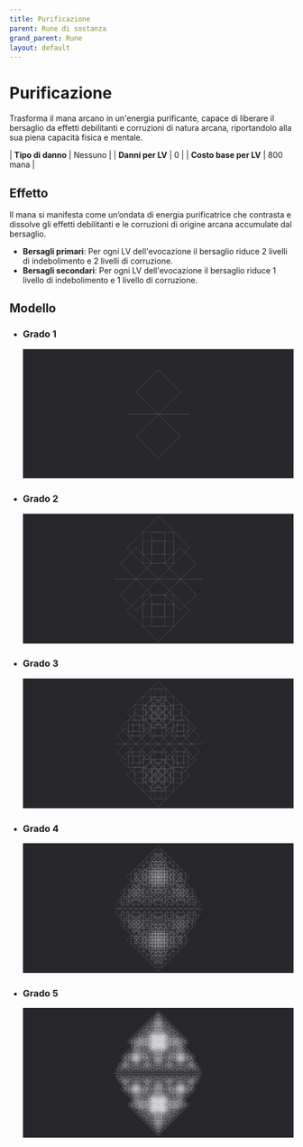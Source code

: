 ```yaml
---
title: Purificazione
parent: Rune di sostanza
grand_parent: Rune
layout: default
---
```


# **Purificazione**

Trasforma il mana arcano in un'energia purificante, capace di liberare il bersaglio da effetti debilitanti e corruzioni di natura arcana, riportandolo alla sua piena capacità fisica e mentale.

| **Tipo di danno**      | Nessuno                                   |
| **Danni per LV**       | 0                                         |
| **Costo base per LV**  | 800 mana                                  |

## Effetto
Il mana si manifesta come un’ondata di energia purificatrice che contrasta e dissolve gli effetti debilitanti e le corruzioni di origine arcana accumulate dal bersaglio.  
- **Bersagli primari**: Per ogni LV dell'evocazione il bersaglio riduce 2 livelli di indebolimento e 2 livelli di corruzione.
- **Bersagli secondari**: Per ogni LV dell'evocazione il bersaglio riduce 1 livello di indebolimento e 1 livello di corruzione.

## Modello
- ### Grado 1<br>
  ![Grado 1](1.png "Grado 1")
- ### Grado 2<br>
  ![Grado 2](2.png "Grado 2")
- ### Grado 3<br>
  ![Grado 3](3.png "Grado 3")
- ### Grado 4<br>
  ![Grado 4](4.png "Grado 4")
- ### Grado 5<br>
  ![Grado 5](5.png "Grado 5")